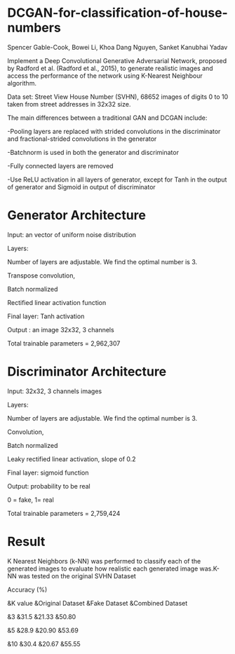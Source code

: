# DCGAN-for-classification-of-house-numbers

Spencer Gable-Cook, Bowei Li, Khoa Dang Nguyen, Sanket Kanubhai Yadav


Implement a Deep Convolutional Generative Adversarial Network, proposed by Radford et al. (Radford et al., 2015), to generate realistic images and access the performance of the network using K-Nearest Neighbour algorithm.

Data set: Street View House Number (SVHN), 68652 images of digits 0 to 10 taken from street addresses in 32x32 size.

The main differences between a traditional GAN and DCGAN include:

-Pooling layers are replaced with strided convolutions in the discriminator and fractional-strided convolutions in the generator

-Batchnorm is used in both the generator and discriminator

-Fully connected layers are removed

-Use ReLU activation in all layers of generator, except for Tanh in the output of generator and Sigmoid in output of discriminator

# Generator Architecture

Input: an vector of uniform noise distribution

Layers:

Number of layers are adjustable. We find the optimal number is 3.

Transpose convolution,

Batch normalized 

Rectified linear activation function	

Final layer: Tanh activation

Output : an image 32x32, 3 channels

Total trainable parameters = 2,962,307

# Discriminator Architecture

Input: 32x32, 3 channels images

Layers:

Number of layers are adjustable. We find the optimal number is 3.

Convolution,

Batch normalized 

Leaky rectified linear activation, slope of 0.2

Final layer:   sigmoid function 

Output: probability to be real

0 = fake, 1= real

Total trainable parameters = 2,759,424


# Result

K Nearest Neighbors (k-NN) was performed to classify each of the generated images to evaluate how realistic each generated image was.K-NN was tested on the original SVHN Dataset



  
Accuracy (%)

&K value &Original Dataset &Fake Dataset &Combined Dataset

&3 &31.5 &21.33 &50.80

&5 &28.9 &20.90 &53.69

&10 &30.4 &20.67 &55.55





